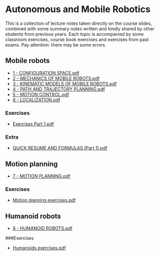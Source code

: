 # Autonomous and Mobile Robotics

This is a collection of lecture notes taken directly on the course slides, combined with some
summary notes written and kindly shared by other students from previous years. Each topic
is accompanied by some classroom exercises, course book exercises and exercises from past
exams.
Pay attention: there may be some errors.

## Mobile robots

* [1&#32;-&#32;CONFIGURATION&#32;SPACE.pdf](1&#32;-&#32;CONFIGURATION&#32;SPACE.pdf)
* [2&#32;-&#32;MECHANICS&#32;OF&#32;MOBILE&#32;ROBOTS.pdf](2&#32;-&#32;MECHANICS&#32;OF&#32;MOBILE&#32;ROBOTS.pdf)
* [3&#32;-&#32;KINEMATIC&#32;MODELS&#32;OF&#32;MOBILE&#32;ROBOTS.pdf](3&#32;-&#32;KINEMATIC&#32;MODELS&#32;OF&#32;MOBILE&#32;ROBOTS.pdf)
* [4&#32;-&#32;PATH&#32;AND&#32;TRAJECTORY&#32;PLANNING.pdf](4&#32;-&#32;PATH&#32;AND&#32;TRAJECTORY&#32;PLANNING.pdf)
* [5&#32;-&#32;MOTION&#32;CONTROL.pdf](5&#32;-&#32;MOTION&#32;CONTROL.pdf)
* [6&#32;-&#32;LOCALIZATION.pdf](6&#32;-&#32;LOCALIZATION.pdf)

### Exercises

* [Exercises&#32;Part&#32;1.pdf](Exercises&#32;Part&#32;1.pdf)

### Extra

* [QUICK&#32;RESUME&#32;AND&#32;FORMULAS&#32;(Part&#32;1).pdf](QUICK&#32;RESUME&#32;AND&#32;FORMULAS&#32;(Part&#32;1).pdf)

## Motion planning

* [7&#32;-&#32;MOTION&#32;PLANNING.pdf](7&#32;-&#32;MOTION&#32;PLANNING.pdf)

### Exercises

* [Motion&#32;planning&#32;exercises.pdf](Motion&#32;planning&#32;exercises.pdf)

## Humanoid robots

* [8&#32;-&#32;HUMANOID&#32;ROBOTS.pdf](8&#32;-&#32;HUMANOID&#32;ROBOTS.pdf)

###Exercises

* [Humanoids&#32;exercises.pdf](Humanoids&#32;exercises.pdf)
